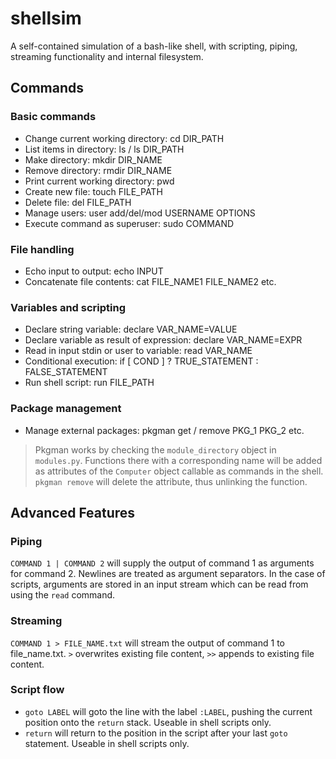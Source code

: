 # shellsim
A self-contained simulation of a bash-like shell, with scripting, piping, streaming functionality and internal filesystem.

## Commands

### Basic commands
* Change current working directory: cd DIR_PATH
* List items in directory: ls / ls DIR_PATH
* Make directory: mkdir DIR_NAME
* Remove directory: rmdir DIR_NAME
* Print current working directory: pwd
* Create new file: touch FILE_PATH
* Delete file: del FILE_PATH
* Manage users: user add/del/mod USERNAME OPTIONS
* Execute command as superuser: sudo COMMAND

### File handling
* Echo input to output: echo INPUT
* Concatenate file contents: cat FILE_NAME1 FILE_NAME2 etc.

### Variables and scripting
* Declare string variable: declare VAR_NAME=VALUE
* Declare variable as result of expression: declare VAR_NAME=EXPR
* Read in input stdin or user to variable: read VAR_NAME
* Conditional execution: if [ COND ] ? TRUE_STATEMENT : FALSE_STATEMENT
* Run shell script: run FILE_PATH

### Package management
* Manage external packages: pkgman get / remove PKG_1 PKG_2 etc.
> Pkgman works by checking the `module_directory` object in `modules.py`. Functions there with a corresponding name will be added as attributes of the `Computer` object callable as commands in the shell. `pkgman remove` will delete the attribute, thus unlinking the function.

## Advanced Features
### Piping
`COMMAND 1 | COMMAND 2` will supply the output of command 1 as arguments for command 2. Newlines are treated as argument separators. In the case of scripts, arguments are stored in an input stream which can be read from using the `read` command.

### Streaming
`COMMAND 1 > FILE_NAME.txt` will stream the output of command 1 to file_name.txt. `>` overwrites existing file content, `>>` appends to existing file content.

### Script flow
* `goto LABEL` will goto the line with the label `:LABEL`, pushing the current position onto the `return` stack. Useable in shell scripts only.
* `return` will return to the position in the script after your last `goto` statement. Useable in shell scripts only.

